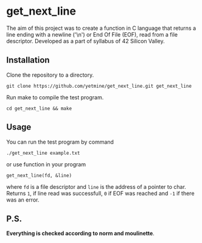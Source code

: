 # get_next_line

The aim of this project was to create a function in C language that returns a line ending with a newline ('\n') or End Of File (EOF), read from a file descriptor. Developed as a part of syllabus of 42 Silicon Valley.

## Installation

Clone the repository to a directory.
```
git clone https://github.com/yetmine/get_next_line.git get_next_line
```
Run make to compile the test program.
```
cd get_next_line && make
```
## Usage

You can run the test program by command
```
./get_next_line example.txt
```
or use function in your program
```
get_next_line(fd, &line)
```
where ```fd``` is a file descriptor and ```line``` is the address of a pointer to char.
Returns ```1```, if line read was successfull, ```0``` if EOF was reached and ```-1``` if there was an error.

## P.S.
**Everything is checked according to norm and moulinette**.
